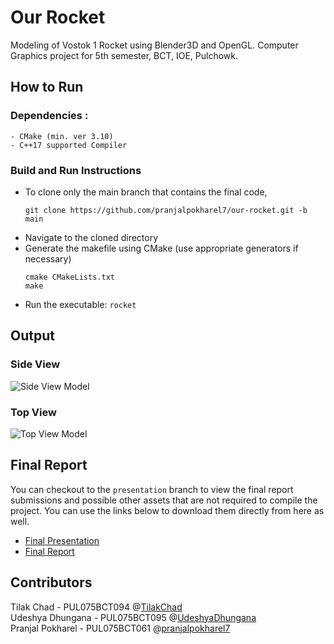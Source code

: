 # Our Rocket

Modeling of Vostok 1 Rocket using Blender3D and OpenGL. Computer Graphics project for 5th semester, BCT, IOE, Pulchowk.

## How to Run

### Dependencies : 
```
- CMake (min. ver 3.10)
- C++17 supported Compiler
```

### Build and Run Instructions

- To clone only the main branch that contains the final code,
	```
   git clone https://github.com/pranjalpokharel7/our-rocket.git -b main
	``` 
- Navigate to the cloned directory 
- Generate the makefile using CMake (use appropriate generators if necessary)
	 ```
   cmake CMakeLists.txt
   make
   ```
- Run the executable: `rocket`

## Output

### Side View
![Side View Model](https://raw.githubusercontent.com/pranjalpokharel7/our-rocket/main/screenshots/side-view-model.png)

### Top View
![Top View Model](https://raw.githubusercontent.com/pranjalpokharel7/our-rocket/main/screenshots/top-view-model.png)

## Final Report

You can checkout to the `presentation` branch to view the final report submissions and possible other assets that are not required to compile the project. You can use the links below to download them directly from here as well.

- [Final Presentation](https://raw.githubusercontent.com/pranjalpokharel7/our-rocket/presentation/presentation.pdf)
- [Final Report](https://raw.githubusercontent.com/pranjalpokharel7/our-rocket/presentation/final-report.pdf)

## Contributors 

Tilak Chad - PUL075BCT094 @[TilakChad](https://github.com/TilakChad)\
Udeshya Dhungana - PUL075BCT095 @[UdeshyaDhungana](https://github.com/UdeshyaDhungana)\
Pranjal Pokharel - PUL075BCT061 @[pranjalpokharel7](https://github.com/pranjalpokharel7)
